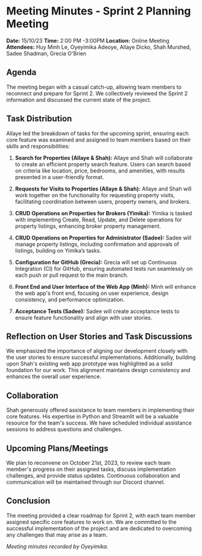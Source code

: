 # Meeting Minutes - Sprint 2 Planning Meeting
**Date:** 15/10/23 
**Time:** 2:00 PM -3:00PM 
**Location:** Online Meeting  
**Attendees:** Huy Minh Le, Oyeyimika Adeoye, Allaye Dicko, Shah Murshed, Sadee Shadman, Grecia O'Brien  

## Agenda

The meeting began with a casual catch-up, allowing team members to reconnect and prepare for Sprint 2. We collectively reviewed the Sprint 2 information and discussed the current state of the project.

## Task Distribution

Allaye led the breakdown of tasks for the upcoming sprint, ensuring each core feature was examined and assigned to team members based on their skills and responsibilities:

1. **Search for Properties (Allaye & Shah):** Allaye and Shah will collaborate to create an efficient property search feature. Users can search based on criteria like location, price, bedrooms, and amenities, with results presented in a user-friendly format.

2. **Requests for Visits to Properties (Allaye & Shah):** Allaye and Shah will work together on the functionality for requesting property visits, facilitating coordination between users, property owners, and brokers.

3. **CRUD Operations on Properties for Brokers (Yimika):** Yimika is tasked with implementing Create, Read, Update, and Delete operations for property listings, enhancing broker property management.

4. **CRUD Operations on Properties for Administrator (Sadee):** Sadee will manage property listings, including confirmation and approvals of listings, building on Yimika’s tasks.

5. **Configuration for GitHub (Grecia):** Grecia will set up Continuous Integration (CI) for GitHub, ensuring automated tests run seamlessly on each push or pull request to the main branch.

6. **Front End and User Interface of the Web App (Minh):** Minh will enhance the web app's front end, focusing on user experience, design consistency, and performance optimization.

7. **Acceptance Tests (Sadee):** Sadee will create acceptance tests to ensure feature functionality and align with user stories.

## Reflection on User Stories and Task Discussions

We emphasized the importance of aligning our development closely with the user stories to ensure successful implementations. Additionally, building upon Shah's existing web app prototype was highlighted as a solid foundation for our work. This alignment maintains design consistency and enhances the overall user experience.

## Collaboration

Shah generously offered assistance to team members in implementing their core features. His expertise in Python and Streamlit will be a valuable resource for the team's success. We have scheduled individual assistance sessions to address questions and challenges.

## Upcoming Plans/Meetings

We plan to reconvene on October 21st, 2023, to review each team member's progress on their assigned tasks, discuss implementation challenges, and provide status updates. Continuous collaboration and communication will be maintained through our Discord channel.

## Conclusion

The meeting provided a clear roadmap for Sprint 2, with each team member assigned specific core features to work on. We are committed to the successful implementation of the project and are dedicated to overcoming any challenges that may arise as a team.



*Meeting minutes recorded by Oyeyimika.*


